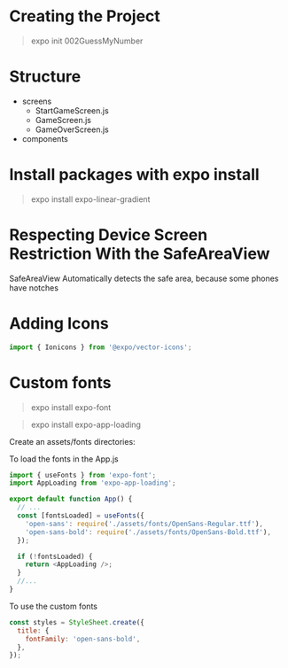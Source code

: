 # Creating the Project

> expo init 002GuessMyNumber

# Structure

- screens
  - StartGameScreen.js
  - GameScreen.js
  - GameOverScreen.js
- components

# Install packages with expo install

> expo install expo-linear-gradient

# Respecting Device Screen Restriction With the SafeAreaView

SafeAreaView Automatically detects the safe area, because some phones have notches

# Adding Icons

```js
import { Ionicons } from '@expo/vector-icons';
```

# Custom fonts

> expo install expo-font

> expo install expo-app-loading

Create an assets/fonts directories:

To load the fonts in the App.js

```js
import { useFonts } from 'expo-font';
import AppLoading from 'expo-app-loading';

export default function App() {
  // ...
  const [fontsLoaded] = useFonts({
    'open-sans': require('./assets/fonts/OpenSans-Regular.ttf'),
    'open-sans-bold': require('./assets/fonts/OpenSans-Bold.ttf'),
  });

  if (!fontsLoaded) {
    return <AppLoading />;
  }
  //...
}
```

To use the custom fonts

```js
const styles = StyleSheet.create({
  title: {
    fontFamily: 'open-sans-bold',
  },
});
```
